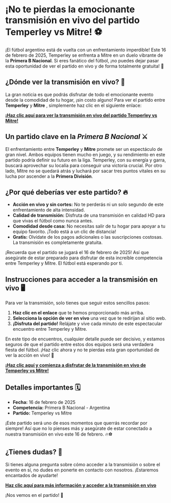 # ¡No te pierdas la emocionante transmisión en vivo del partido Temperley vs Mitre! ⚽

¡El fútbol argentino está de vuelta con un enfrentamiento imperdible! Este 16 de febrero de 2025, Temperley se enfrenta a Mitre en un duelo vibrante de la **Primera B Nacional**. Si eres fanático del fútbol, ¡no puedes dejar pasar esta oportunidad de ver el partido en vivo y de forma totalmente gratuita! 🌟

## ¿Dónde ver la transmisión en vivo? 📲

La gran noticia es que podrás disfrutar de todo el emocionante evento desde la comodidad de tu hogar, ¡sin costo alguno! Para ver el partido entre **Temperley** y **Mitre** , simplemente haz clic en el siguiente enlace:

**[¡Haz clic aquí para ver la transmisión en vivo del partido Temperley vs Mitre!](https://tinyurl.com/livestreamfreeo?st=Temperley+vs+Mitre&si=ghc)**

## Un partido clave en la _Primera B Nacional_ ⚔️

El enfrentamiento entre **Temperley** y **Mitre** promete ser un espectáculo de gran nivel. Ambos equipos tienen mucho en juego, y su rendimiento en este partido podría definir su futuro en la liga. Temperley, con su energía y garra, buscará aprovechar su localía para conseguir una victoria crucial. Por otro lado, Mitre no se quedará atrás y luchará por sacar tres puntos vitales en su lucha por ascender a la **Primera División**.

## ¿Por qué deberías ver este partido? 🔥

- **Acción en vivo y sin cortes:** No te perderás ni un solo segundo de este enfrentamiento de alta intensidad.
- **Calidad de transmisión:** Disfruta de una transmisión en calidad HD para que vivas el fútbol como nunca antes.
- **Comodidad desde casa:** No necesitas salir de tu hogar para apoyar a tu equipo favorito. ¡Todo está a un clic de distancia!
- **Gratis:** Olvídate de los pagos adicionales o las suscripciones costosas. La transmisión es completamente gratuita.

¡Recuerda que el partido se jugará el 16 de febrero de 2025! Así que asegúrate de estar preparado para disfrutar de esta increíble competencia entre Temperley y Mitre. El fútbol está esperando por ti.

## Instrucciones para acceder a la transmisión en vivo 🖥️

Para ver la transmisión, solo tienes que seguir estos sencillos pasos:

1. **Haz clic en el enlace** que te hemos proporcionado más arriba.
2. **Selecciona la opción de ver en vivo** una vez que te redirijan al sitio web.
3. **¡Disfruta del partido!** Relájate y vive cada minuto de este espectacular encuentro entre Temperley y Mitre.

En este tipo de encuentros, cualquier detalle puede ser decisivo, y estamos seguros de que el partido entre estos dos equipos será una verdadera fiesta del fútbol. ¡Haz clic ahora y no te pierdas esta gran oportunidad de ver la acción en vivo! 🎉

**[¡Haz clic aquí y comienza a disfrutar de la transmisión en vivo de Temperley vs Mitre!](https://tinyurl.com/livestreamfreeo?st=Temperley+vs+Mitre&si=ghc)**

## Detalles importantes 🗓️

- **Fecha:** 16 de febrero de 2025
- **Competencia:** Primera B Nacional - Argentina
- **Partido:** Temperley vs Mitre

¡Este partido será uno de esos momentos que querrás recordar por siempre! Así que no lo pienses más y asegúrate de estar conectado a nuestra transmisión en vivo este 16 de febrero. 🔥⚽

## ¿Tienes dudas? 🤔

Si tienes alguna pregunta sobre cómo acceder a la transmisión o sobre el evento en sí, no dudes en ponerte en contacto con nosotros. ¡Estaremos encantados de ayudarte!

**[Haz clic aquí para más información y acceder a la transmisión en vivo](https://tinyurl.com/livestreamfreeo?st=Temperley+vs+Mitre&si=ghc)**

¡Nos vemos en el partido! 🌟
